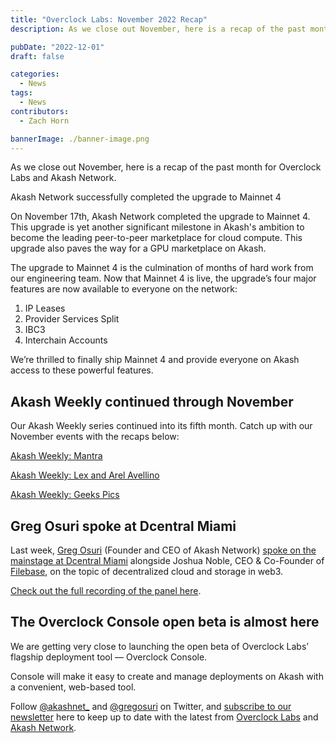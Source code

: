 ```yaml
---
title: "Overclock Labs: November 2022 Recap"
description: As we close out November, here is a recap of the past month for Overclock Labs and Akash Network.

pubDate: "2022-12-01"
draft: false

categories:
  - News
tags:
  - News
contributors:
  - Zach Horn

bannerImage: ./banner-image.png
---
```


As we close out November, here is a recap of the past month for Overclock Labs and Akash Network.

Akash Network successfully completed the upgrade to Mainnet 4

On November 17th, Akash Network completed the upgrade to Mainnet 4. This upgrade is yet another significant milestone in Akash's ambition to become the leading peer-to-peer marketplace for cloud compute. This upgrade also paves the way for a GPU marketplace on Akash.

The upgrade to Mainnet 4 is the culmination of months of hard work from our engineering team. Now that Mainnet 4 is live, the upgrade’s four major features are now available to everyone on the network:

1.  IP Leases
2.  Provider Services Split
3.  IBC3
4.  Interchain Accounts

We’re thrilled to finally ship Mainnet 4 and provide everyone on Akash access to these powerful features.

## Akash Weekly continued through November

Our Akash Weekly series continued into its fifth month. Catch up with our November events with the recaps below:

[Akash Weekly: Mantra](https://akashnetwork.substack.com/p/akash-weekly-mantra)

[Akash Weekly: Lex and Arel Avellino](https://akashnetwork.substack.com/p/akash-weekly-lex-and-arel-avellino)

[Akash Weekly: Geeks Pics](https://akashnetwork.substack.com/p/akash-weekly-geeks-pics)

## Greg Osuri spoke at Dcentral Miami

Last week, [Greg Osuri](https://twitter.com/gregosuri) (Founder and CEO of Akash Network) [spoke on the mainstage at Dcentral Miami](https://twitter.com/akashnet_/status/1597282620056154113?s=20&t=fNgL56soQr0KRPVOgkO_gwhttps://twitter.com/akashnet_/status/1597282620056154113?s=20&t=fNgL56soQr0KRPVOgkO_gw) alongside Joshua Noble, CEO & Co-Founder of [Filebase](https://filebase.com/), on the topic of decentralized cloud and storage in web3.

[Check out the full recording of the panel here](https://www.youtube.com/watch?v=uGlflVLgYjI).

## The Overclock Console open beta is almost here

We are getting very close to launching the open beta of Overclock Labs’ flagship deployment tool — Overclock Console.

Console will make it easy to create and manage deployments on Akash with a convenient, web-based tool.

Follow [@akashnet\_](https://twitter.com/akashnet_) and [@gregosuri](https://twitter.com/gregosuri) on Twitter, and [subscribe to our newsletter](https://akashnetwork.substack.com/) here to keep up to date with the latest from [Overclock Labs](https://ovrclk.com) and [Akash Network](https://akash.network).
